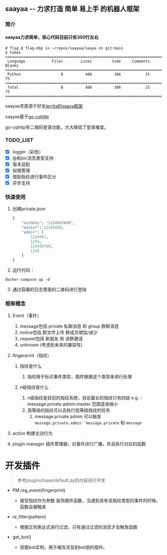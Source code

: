 ## saayaa -- 力求打造 简单 易上手 的机器人框架

### 简介

#### **saayaa力求简单，核心代码目前只有300行左右**

```shell
# flag @ flag-mbp in ~/repos/saayaa/saaya on git:main
$ tokei
===============================================================================
 Language            Files        Lines         Code     Comments       Blanks
===============================================================================
 Python                  8          406          306           25           75
===============================================================================
 Total                   8          406          306           25           75
===============================================================================
```

saayaa灵感源于好友[jerrita的saaya框架](https://github.com/jerrita/saaya) 

saayaa基于[go-cqhttp](https://github.com/Mrs4s/go-cqhttp)

go-cqhttp有二维码登录功能，大大降低了登录难度。

### TODO_LIST

- [x] logger（彩色）
- [x] @和pic消息类型支持
- [x] 版本适配
- [x] 权限管理
- [x] 借助指纹进行事件区分
- [x] 异步支持

### 快速使用

1. 创建private.json
   
   ```python
   {
       "authKey": "1234567890",
       "master": 12345689,
       "admin": [
           1234567,
           1256,
           123456789,
           1234
       ]
   }
   ```

2. 运行代码：

```
docker-compose up -d
```

3. 通过容器的日志里面的二维码进行登陆

### 框架概念

1. Event（事件）
   
   1. message包括 private 私聊消息 和 group 群聊消息
   2. notice包括 群文件上传 群成员增加/减少
   3. request包括 新朋友 和 进群邀请
   4. unknown (考虑到未来的兼容性)

2. fingerprint（指纹）
   
   1. 指纹是什么
      
      1. 指纹用于标识事件类型，插件根据这个类型来进行处理
   
   2. n级指纹是什么
      
      1. n级指纹是目前的指纹系统，目前最长的指纹只有四级 e.g. : message.private.admin.master 范围逐渐缩小
      2. 高等级的指纹可以去执行低等级指纹的任务
         1. message.private.admin 可以触发`message.private.admin``message.private` 和 `message`

3. action 构建主动行为

4. plugin manager 插件管理器，对事件进行广播，并且执行对应的函数

# 开发插件

> 参考plugins/base/default.py的内容进行开发

- PM.reg_event(fingerprint)
  
  - 接受指纹作为参数 装饰插件函数，当遇到具有该指纹类型的事件的时候，函数会被触发

- re_filter(pattern)
  
  - 根据正则表达式进行过滤，只有通过过滤的消息才会触发函数

- get_bot()
  
  - 获取bot实例，用于编写涉及到bot层的插件。